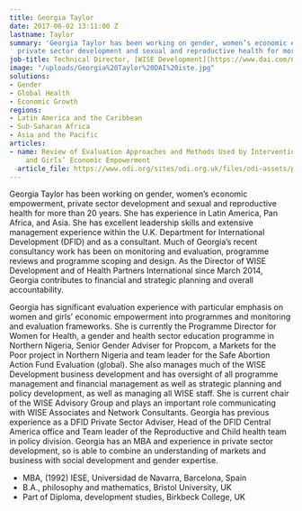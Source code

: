 ```yaml
---
title: Georgia Taylor
date: 2017-06-02 13:11:00 Z
lastname: Taylor
summary: 'Georgia Taylor has been working on gender, women’s economic empowerment,
  private sector development and sexual and reproductive health for more than 20 years. '
job-title: Technical Director, [WISE Development](https://www.dai.com/news/dai-acquires-hpi-group-adds-expertise-in-global-health-womens-empowerment)
image: "/uploads/Georgia%20Taylor%20DAI%20iste.jpg"
solutions:
- Gender
- Global Health
- Economic Growth
regions:
- Latin America and the Caribbean
- Sub-Saharan Africa
- Asia and the Pacific
articles:
- name: Review of Evaluation Approaches and Methods Used by Interventions on Women
    and Girls’ Economic Empowerment
  article_file: https://www.odi.org/sites/odi.org.uk/files/odi-assets/publications-opinion-files/8843.pdf
---
```


Georgia Taylor has been working on gender, women’s economic empowerment, private sector development and sexual and reproductive health for more than 20 years. She has experience in Latin America, Pan Africa, and Asia. She has excellent leadership skills and extensive management experience within the U.K. Department for International Development (DFID) and as a consultant. Much of Georgia’s recent consultancy work has been on monitoring and evaluation, programme reviews and programme scoping and design. As the Director of WISE Development and of Health Partners International since March 2014, Georgia contributes to financial and strategic planning and overall accountability. 

Georgia has significant evaluation experience with particular emphasis on women and girls’ economic empowerment into programmes and monitoring and evaluation frameworks. She is currently the Programme Director for Women for Health, a gender and health sector education programme in Northern Nigeria, Senior Gender Adviser for Propcom, a Markets for the Poor project in Northern Nigeria and team leader for the Safe Abortion Action Fund Evaluation (global). She also manages much of the WISE Development business development and has oversight of all programme management and financial management as well as strategic planning and policy development, as well as managing all WISE staff. She is current chair of the WISE Advisory Group and plays an important role communicating with WISE Associates and Network Consultants. Georgia has previous experience as a DFID Private Sector Adviser, Head of the DFID Central America office and Team leader of the Reproductive and Child health team in policy division. Georgia has an MBA and experience in private sector development, so is able to combine an understanding of markets and business with social development and gender expertise. 

* MBA, (1992) IESE, Universidad de Navarra, Barcelona, Spain 
* B.A., philosophy and mathematics, Bristol University, UK
* Part of Diploma, development studies, Birkbeck College, UK